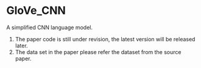 # GloVe_CNN
A simplified CNN language model.

1. The paper code is still under revision, the latest version will be released later.
2. The data set in the paper please refer the dataset from the source paper.
